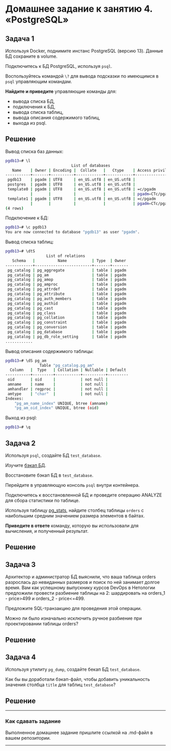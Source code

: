 # Домашнее задание к занятию 4. «PostgreSQL»

## Задача 1

Используя Docker, поднимите инстанс PostgreSQL (версию 13). Данные БД сохраните в volume.

Подключитесь к БД PostgreSQL, используя `psql`.

Воспользуйтесь командой `\?` для вывода подсказки по имеющимся в `psql` управляющим командам.

**Найдите и приведите** управляющие команды для:

- вывода списка БД,
- подключения к БД,
- вывода списка таблиц,
- вывода описания содержимого таблиц,
- выхода из psql.

## Решение
Вывод списка баз данных:
```bash
pgdb13=# \l
                             List of databases
   Name    | Owner | Encoding |  Collate   |   Ctype    | Access privileges
-----------+-------+----------+------------+------------+-------------------
 pgdb13    | pgadm | UTF8     | en_US.utf8 | en_US.utf8 |
 postgres  | pgadm | UTF8     | en_US.utf8 | en_US.utf8 |
 template0 | pgadm | UTF8     | en_US.utf8 | en_US.utf8 | =c/pgadm         +
           |       |          |            |            | pgadm=CTc/pgadm
 template1 | pgadm | UTF8     | en_US.utf8 | en_US.utf8 | =c/pgadm         +
           |       |          |            |            | pgadm=CTc/pgadm
(4 rows)
```
Подключение к БД:
```bash
pgdb13=# \c pgdb13
You are now connected to database "pgdb13" as user "pgadm".
```
Вывод списка таблиц:
```bash
pgdb13=# \dtS
                  List of relations
   Schema   |          Name           | Type  | Owner
------------+-------------------------+-------+-------
 pg_catalog | pg_aggregate            | table | pgadm
 pg_catalog | pg_am                   | table | pgadm
 pg_catalog | pg_amop                 | table | pgadm
 pg_catalog | pg_amproc               | table | pgadm
 pg_catalog | pg_attrdef              | table | pgadm
 pg_catalog | pg_attribute            | table | pgadm
 pg_catalog | pg_auth_members         | table | pgadm
 pg_catalog | pg_authid               | table | pgadm
 pg_catalog | pg_cast                 | table | pgadm
 pg_catalog | pg_class                | table | pgadm
 pg_catalog | pg_collation            | table | pgadm
 pg_catalog | pg_constraint           | table | pgadm
 pg_catalog | pg_conversion           | table | pgadm
 pg_catalog | pg_database             | table | pgadm
 pg_catalog | pg_db_role_setting      | table | pgadm
............
```
Вывод описания содержимого таблицы:
```bash
pgdb13=# \dS pg_am
               Table "pg_catalog.pg_am"
  Column   |  Type   | Collation | Nullable | Default
-----------+---------+-----------+----------+---------
 oid       | oid     |           | not null |
 amname    | name    |           | not null |
 amhandler | regproc |           | not null |
 amtype    | "char"  |           | not null |
Indexes:
    "pg_am_name_index" UNIQUE, btree (amname)
    "pg_am_oid_index" UNIQUE, btree (oid)
```
Выход из psql:
```bash
pgdb13=# \q
```



## Задача 2

Используя `psql`, создайте БД `test_database`.

Изучите [бэкап БД](https://github.com/netology-code/virt-homeworks/tree/virt-11/06-db-04-postgresql/test_data).

Восстановите бэкап БД в `test_database`.

Перейдите в управляющую консоль `psql` внутри контейнера.

Подключитесь к восстановленной БД и проведите операцию ANALYZE для сбора статистики по таблице.

Используя таблицу [pg_stats](https://postgrespro.ru/docs/postgresql/12/view-pg-stats), найдите столбец таблицы `orders` 
с наибольшим средним значением размера элементов в байтах.

**Приведите в ответе** команду, которую вы использовали для вычисления, и полученный результат.

## Решение



## Задача 3

Архитектор и администратор БД выяснили, что ваша таблица orders разрослась до невиданных размеров и
поиск по ней занимает долгое время. Вам как успешному выпускнику курсов DevOps в Нетологии предложили
провести разбиение таблицы на 2: шардировать на orders_1 - price>499 и orders_2 - price<=499.

Предложите SQL-транзакцию для проведения этой операции.

Можно ли было изначально исключить ручное разбиение при проектировании таблицы orders?

## Решение

## Задача 4

Используя утилиту `pg_dump`, создайте бекап БД `test_database`.

Как бы вы доработали бэкап-файл, чтобы добавить уникальность значения столбца `title` для таблиц `test_database`?


## Решение

---

### Как cдавать задание

Выполненное домашнее задание пришлите ссылкой на .md-файл в вашем репозитории.

---

